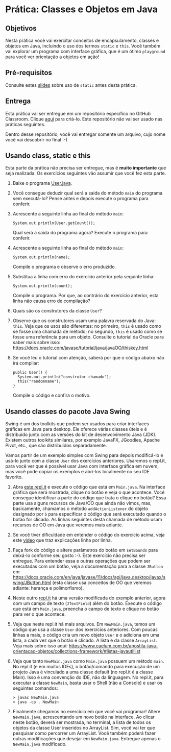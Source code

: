 # Prática: Classes e Objetos em Java


## Objetivos
Nesta prática você vai exercitar conceitos de encapsulamento, classes e objetos em Java, incluindo o uso dos termos `static` e `this`. Você também vai explorar um programa com interface gráfica, que é um ótimo `playground` para você ver orientação a objetos em ação!

## Pré-requisitos

Consulte estes [slides](https://docs.google.com/presentation/d/1fdbKfM4GmvfZxQVXi_5fBL7HetkdCx74z-Ih0vjmQZw/edit?usp=sharing) sobre uso de `static` antes desta prática.

## Entrega

Esta prática vai ser entregue em um repositório específico no GitHub Classroom. Clique [aqui](https://classroom.github.com/a/_cwcRx7m) para criá-lo. Este repositório não vai ser usado nas práticas seguintes.

Dentro desse repositório, você vai entregar somente um arquivo, cujo nome você vai descobrir no final :-)



## Usando class, static e this



Esta parte da prática não precisa ser entregue, mas é **muito importante** que seja realizada. Os exercícios seguintes vão assumir que você fez esta parte.

1. Baixe o programa [User.java](src/User.java).

2. Você consegue deduzir qual será a saída do método `main` do programa sem executá-lo? Pense antes e depois execute o programa para conferir.

3. Acrescente a seguinte linha ao final do método `main`:
   ```
   System.out.println(User.getCount());
   ```
   Qual será a saída do programa agora? Execute o programa para conferir.
   
4. Acrescente a seguinte linha ao final do método `main`:
   ```
   System.out.println(name);
   ```
   Compile o programa e observe o erro produzido.

5. Substitua a linha com erro do exercício anterior pela seguinte linha:
   ```
   System.out.println(count);
   ```
   Compile o programa. Por que, ao contrário do exercício anterior, esta linha não causa erro de compilação?
   
6. Quais são os construtores da classe `User`?

7. Observe que os construtores usam uma palavra reservada do Java: `this`.  Veja que os usos são diferentes: no primeiro, `this` é usado como se fosse uma chamada de método; no segundo, `this` é usado como se fosse uma referência para um objeto. Consulte o tutorial da Oracle para saber mais sobre isso: https://docs.oracle.com/javase/tutorial/java/javaOO/thiskey.html


8. Se você leu o tutorial com atenção, saberá por que o código abaixo não irá compilar:
   ```
   public User() {
     System.out.println("construtor chamado");
     this("randomname");
   }
   ```
   Compile o código e confira o motivo.
   


## Usando classes do pacote Java Swing
   
   
Swing é um dos toolkits que podem ser usados para criar interfaces gráficas em Java para desktop. Ele oferece várias classes úteis e é distribuído junto com as versões do kit de desenvolvimento Java (JDK). Existem outros toolkits similares, por exemplo JavaFX, JGoodies, Apache Pivot, etc., que são distribuídos separadamente.

Vamos partir de um exemplo simples com Swing para depois modificá-lo e usá-lo junto com a classe `User` dos exercícios anteriores. Usaremos o repl.it, para você ver que é possível usar Java com interface gráfica em nuvem, mas você pode copiar os exemplos e abri-los localmente no seu IDE favorito.

1. Abra [este repl.it](https://repl.it/@AndreaSchwertne/java03swing) e execute o código que está em `Main.java`.  Na interface gráfica que será mostrada, clique no botão e veja o que acontece. Você consegue identificar a parte do código que trata o clique no botão? Essa parte usa alguns recursos de Java/OO que ainda não vimos, mas, basicamente, chamamos o método `addActionListener` do objeto designado por `b` para especificar o código que será executado quando o botão for clicado. As linhas seguintes desta chamada de método usam recursos de OO em Java que veremos mais adiante.


2. Se você tiver dificuldade em entender o código do exercício acima, veja este [vídeo](https://drive.google.com/file/d/1WiuyRxfp6PPM5eCvksbB_2e-bRlmZHid/view?usp=sharing) que traz explicações linha por linha.

2. Faça fork do código e altere parâmetros do botão em `setBounds` para deixá-lo conforme seu gosto :-).  Este exercício não precisa ser entregue. Para entender essa e outras operações que podem ser executadas com um botão, veja a documentação para a classe `JButton` em https://docs.oracle.com/en/java/javase/11/docs/api/java.desktop/javax/swing/JButton.html (esta classe usa conceitos de OO que veremos adiante: herança e polimorfismo).

3. Neste outro [repl.it](https://repl.it/@AndreaSchwertne/java03swinguser) há uma versão modificada do exemplo anterior, agora com um campo de texto (`JTextField`) além do botão. Execute o código que está em `Main.java`, preencha o campo de texto e clique no botão para ver o que acontece.

4. Veja que neste repl.it há mais arquivos. Em `NewMain.java`, temos um código que usa a classe `User` dos exercícios anteriores. Com poucas linhas a mais, o código cria um novo objeto `User` e o adiciona em uma lista, a cada vez que o botão é clicado. A lista é da classe `ArrayList`. Veja mais sobre isso aqui: https://www.caelum.com.br/apostila-java-orientacao-objetos/collections-framework/#listas-javautillist

5. Veja que tanto `NewMain.java` como `Main.java` possuem um método `main`. No repl.it (e em muitos IDEs), o botão/comando para execução de um projeto Java é vinculado a uma classe default (no repl.it é a classe Main). Isso é uma convenção do IDE, não da linguagem. No repl.it, para executar a classe `NewMain`, basta usar o Shell (não a Console) e usar os seguintes comandos: 
   ```
   > javac NewMain.java
   > java -cp . NewMain
   ```

6. Finalmente chegamos no exercício em que você vai programar! Altere `NewMain.java`, acrescentando um novo botão na interface. Ao clicar neste botão, deverá ser mostrada, no terminal, a lista de todos os objetos da classe User inseridos no ArrayList. Sim, você vai ter que pesquisar como percorrer um ArrayList. Você também poderá fazer outras modificações que desejar em `NewMain.java`. Entregue apenas o `NewMain.java` modificado.




























